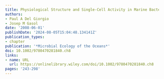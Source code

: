 ```yaml
---
title: Physiological Structure and Single‐Cell Activity in Marine Bacterioplankton
authors:
- Paul A Del Giorgio
- Josep M Gasol
date: '2008-06-01'
publishDate: '2024-08-05T15:04:48.134141Z'
publication_types:
- chapter
publication: '*Microbial Ecology of the Oceans*'
doi: 10.1002/9780470281840.ch8
links:
- name: URL
  url: https://onlinelibrary.wiley.com/doi/10.1002/9780470281840.ch8
pages: '243-298'
---
```

